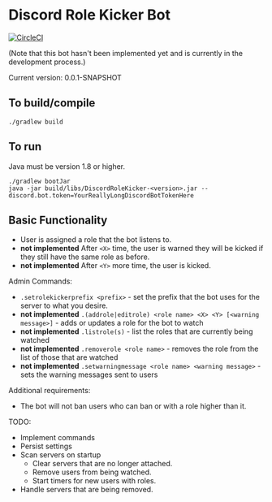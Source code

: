 # Discord Role Kicker Bot

[![CircleCI](https://circleci.com/gh/TheNumberOne/DiscordRoleKicker.svg?style=svg)](https://circleci.com/gh/TheNumberOne/DiscordRoleKicker)

(Note that this bot hasn't been implemented yet and is currently in the development process.)

Current version: 0.0.1-SNAPSHOT

## To build/compile

```shell script
./gradlew build
```

## To run

Java must be version 1.8 or higher.

```shell script
./gradlew bootJar
java -jar build/libs/DiscordRoleKicker-<version>.jar --discord.bot.token=YourReallyLongDiscordBotTokenHere
```

## Basic Functionality
 - User is assigned a role that the bot listens to.
 - **not implemented** After `<X>` time, the user is warned they will be kicked if they still have the same role as before.
 - **not implemented** After `<Y>` more time, the user is kicked.
 
Admin Commands:
 - `.setrolekickerprefix <prefix>` - set the prefix that the bot uses for the server to what you desire.
 - **not implemented** `.(addrole|editrole) <role name> <X> <Y> [<warning message>]` - adds or updates a role for the bot to watch
 - **not implemented** `.listrole(s)` - list the roles that are currently being watched
 - **not implemented** `.removerole <role name>` - removes the role from the list of those that are watched
 - **not implemented** `.setwarningmessage <role name> <warning message>` - sets the warning messages sent to users
 
Additional requirements:
 - The bot will not ban users who can ban or with a role higher than it.

TODO:
 - Implement commands
 - Persist settings
 - Scan servers on startup
    - Clear servers that are no longer attached.
    - Remove users from being watched.
    - Start timers for new users with roles.
 - Handle servers that are being removed.
 